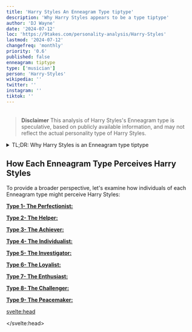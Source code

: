 ```yaml
---
title: 'Harry Styles An Enneagram Type tiptype'
description: 'Why Harry Styles appears to be a type tiptype'
author: 'DJ Wayne'
date: '2024-07-12'
loc: 'https://9takes.com/personality-analysis/Harry-Styles'
lastmod: '2024-07-12'
changefreq: 'monthly'
priority: '0.6'
published: false
enneagram: tiptype
type: ['musician']
person: 'Harry-Styles'
wikipedia: ''
twitter: ''
instagram: ''
tiktok: ''
---
```


<!--
    childhood and upbringing
    first big success
    style habits and quirks that relate to their personality type
    stressful moments in their life and how they handled them
    comfort- moments in their life where they are doing well and killing it
-->
<!-- // keywords:  -->

<script>
	// import  PopCard  from "$lib/components/atoms/PopCard.svelte";
import BlogPurpose from '$lib/components/blog/BlogPurpose.svelte'
</script>

<div
	style="display: flex;
    justify-content: center;
    margin: 1rem 0;
	"
>
	<!-- <PopCard
		image={`/types/tiptypes/${'Harry-Styles'}.webp`}
		enneagramType={tiptype}
		showIcon={false}
		displayText="Harry Styles"
		subtext=""
	/> -->
</div>

> **Disclaimer** This analysis of Harry Styles's Enneagram type is speculative, based on publicly available information, and may not reflect the actual personality type of Harry Styles.

<p class="firstLetter"></p>

<details>
<summary class="accordion">TL;DR: Why Harry Styles is an Enneagram type tiptype </summary>
<div class="panel">
<ul>
<li>
</li>
<li>
</li>
<li>
</li>
<li>
</li>
</ul>
  </div>
</details>

## How Each Enneagram Type Perceives Harry Styles

To provide a broader perspective, let's examine how individuals of each Enneagram type might perceive Harry Styles:

<article>
	<a href="/enneagram-corner/enneagram-type-1"><b>Type 1- The Perfectionist:</b></a>
  <p></p>
</article>
<article>
	<a href="/enneagram-corner/enneagram-type-2"><b>Type 2- The Helper:</b></a>
  <p></p>
</article>
<article>
	<a href="/enneagram-corner/enneagram-type-3"><b>Type 3- The Achiever:</b></a>
  <p></p>
</article>
<article>
	<a href="/enneagram-corner/enneagram-type-4"><b>Type 4- The Individualist:</b></a>
  <p></p>
</article>
<article>
	<a href="/enneagram-corner/enneagram-type-5"><b>Type 5- The Investigator:</b></a>
  <p></p>
</article>
<article>
	<a href="/enneagram-corner/enneagram-type-6"><b>Type 6- The Loyalist:</b></a>
  <p></p>
</article>
<article>
	<a href="/enneagram-corner/enneagram-type-7"><b>Type 7- The Enthusiast:</b></a>
  <p></p>
</article>
<article>
	<a href="/enneagram-corner/enneagram-type-8"><b>Type 8- The Challenger:</b></a>
  <p></p>
</article>
<article>
	<a href="/enneagram-corner/enneagram-type-9"><b>Type 9- The Peacemaker:</b></a>
  <p></p>
</article>

<svelte:head>

<script type="application/ld+json">

</script>

</svelte:head>

<style lang="scss"></style>

